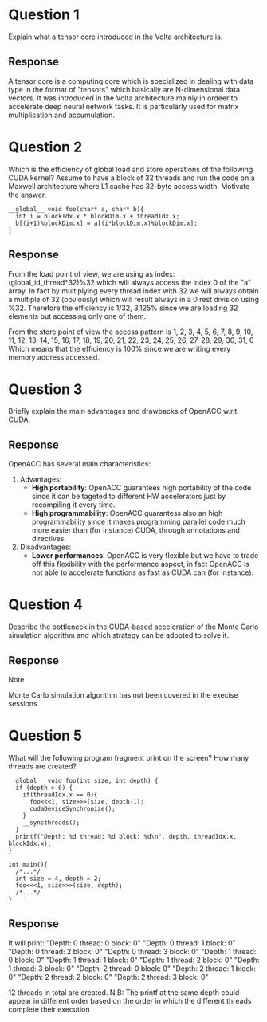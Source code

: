 # Question 1 
Explain what a tensor core introduced in the Volta architecture is.

## Response
A tensor core is a computing core which is specialized in dealing with data type in the format of "tensors" which basically are N-dimensional data vectors. It was introduced in the Volta architecture mainly in ordeer to accelerate deep neural network tasks. It is particularly used
for matrix multiplication and accumulation.

# Question 2 
Which is the efficiency of global load and store operations of the following CUDA kernel? Assume to have a block of 
32  threads  and  run  the  code  on  a  Maxwell  architecture  where  L1  cache  has  32-byte  access  width.  Motivate  the 
answer. 

```
__global__ void foo(char* a, char* b){ 
  int i = blockIdx.x * blockDim.x + threadIdx.x; 
  b[(i+1)%blockDim.x] = a[(i*blockDim.x)%blockDim.x];  
}
```

## Response
From the load point of view, we are using as index: (global_id_thread*32)%32
which will always access the index 0 of the "a" array. In fact by multiplying every thread
index with 32 we will always obtain a multiple of 32 (obviously) which will result always in a 0 rest division using %32.
Therefore the efficiency is 1/32, 3,125% since we are loading 32 elements but accessing only one of them.

From the store point of view the access pattern is 1, 2, 3, 4, 5, 6, 7, 8, 9, 10, 11, 12, 13, 14, 15, 16, 17, 18, 19, 20, 21, 22, 23, 24, 25, 26, 27, 28, 29, 30, 31, 0
Which means that the efficiency is 100% since we are writing every memory address accessed.

# Question 3 
Briefly explain the main advantages and drawbacks of OpenACC w.r.t. CUDA.

## Response
OpenACC has several main characteristics:
1. Advantages: 
    - __High portability__: OpenACC guarantees high portability of the code since it can be tageted to different HW accelerators just by recompiling it every time.
    - __High programmability__: OpenACC guarantess also an high programmability since it makes programming parallel code much more easier than (for instance) CUDA, through annotations and directives.
1. Disadvantages: 
    - __Lower performances__: OpenACC is very flexible but we have to trade off this flexibility with the performance aspect, in fact OpenACC is not able to accelerate functions as fast as CUDA can (for instance). 

# Question 4 
Describe the bottleneck in the CUDA-based acceleration of the Monte Carlo simulation algorithm and which 
strategy can be adopted to solve it. 

## Response

> [!NOTE]
> Monte Carlo simulation algorithm has not been covered in the execise sessions

# Question 5 
What will the following program fragment print on the screen? How many threads are created? 

```
__global__ void foo(int size, int depth) {  
  if (depth > 0) { 
    if(threadIdx.x == 0){ 
      foo<<<1, size>>>(size, depth-1);   
      cudaDeviceSynchronize(); 
    } 
    __syncthreads(); 
  } 
  printf("Depth: %d thread: %d block: %d\n", depth, threadIdx.x, blockIdx.x);  
} 
 
int main(){ 
  /*...*/ 
  int size = 4, depth = 2; 
  foo<<<1, size>>>(size, depth); 
  /*...*/ 
}
```

## Response
It will print:
"Depth: 0 thread: 0 block: 0"
"Depth: 0 thread: 1 block: 0"
"Depth: 0 thread: 2 block: 0"
"Depth: 0 thread: 3 block: 0"
"Depth: 1 thread: 0 block: 0"
"Depth: 1 thread: 1 block: 0"
"Depth: 1 thread: 2 block: 0"
"Depth: 1 thread: 3 block: 0"
"Depth: 2 thread: 0 block: 0"
"Depth: 2 thread: 1 block: 0"
"Depth: 2 thread: 2 block: 0"
"Depth: 2 thread: 3 block: 0"

12 threads in total are created.
N.B: The printf at the same depth could appear in different order based on the order in which the different threads complete their execution